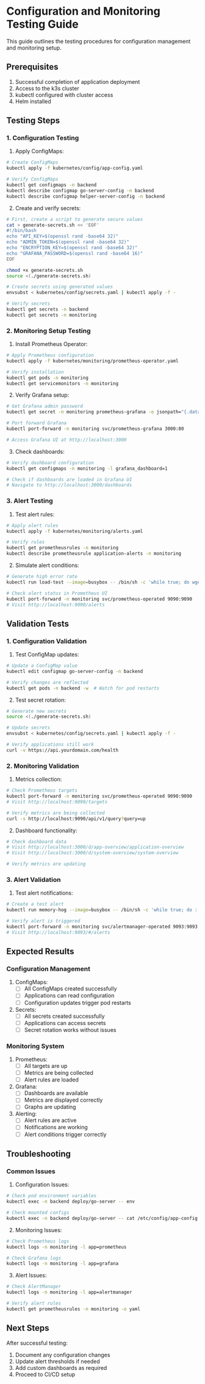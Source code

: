 # Configuration and Monitoring Testing Guide

This guide outlines the testing procedures for configuration management and monitoring setup.

## Prerequisites

1. Successful completion of application deployment
2. Access to the k3s cluster
3. kubectl configured with cluster access
4. Helm installed

## Testing Steps

### 1. Configuration Testing

1. Apply ConfigMaps:
```bash
# Create ConfigMaps
kubectl apply -f kubernetes/config/app-config.yaml

# Verify ConfigMaps
kubectl get configmaps -n backend
kubectl describe configmap go-server-config -n backend
kubectl describe configmap helper-server-config -n backend
```

2. Create and verify secrets:
```bash
# First, create a script to generate secure values
cat > generate-secrets.sh << 'EOF'
#!/bin/bash
echo "API_KEY=$(openssl rand -base64 32)"
echo "ADMIN_TOKEN=$(openssl rand -base64 32)"
echo "ENCRYPTION_KEY=$(openssl rand -base64 32)"
echo "GRAFANA_PASSWORD=$(openssl rand -base64 16)"
EOF

chmod +x generate-secrets.sh
source <(./generate-secrets.sh)

# Create secrets using generated values
envsubst < kubernetes/config/secrets.yaml | kubectl apply -f -

# Verify secrets
kubectl get secrets -n backend
kubectl get secrets -n monitoring
```

### 2. Monitoring Setup Testing

1. Install Prometheus Operator:
```bash
# Apply Prometheus configuration
kubectl apply -f kubernetes/monitoring/prometheus-operator.yaml

# Verify installation
kubectl get pods -n monitoring
kubectl get servicemonitors -n monitoring
```

2. Verify Grafana setup:
```bash
# Get Grafana admin password
kubectl get secret -n monitoring prometheus-grafana -o jsonpath="{.data.admin-password}" | base64 -d

# Port forward Grafana
kubectl port-forward -n monitoring svc/prometheus-grafana 3000:80

# Access Grafana UI at http://localhost:3000
```

3. Check dashboards:
```bash
# Verify dashboard configuration
kubectl get configmaps -n monitoring -l grafana_dashboard=1

# Check if dashboards are loaded in Grafana UI
# Navigate to http://localhost:3000/dashboards
```

### 3. Alert Testing

1. Test alert rules:
```bash
# Apply alert rules
kubectl apply -f kubernetes/monitoring/alerts.yaml

# Verify rules
kubectl get prometheusrules -n monitoring
kubectl describe prometheusrule application-alerts -n monitoring
```

2. Simulate alert conditions:
```bash
# Generate high error rate
kubectl run load-test --image=busybox -- /bin/sh -c 'while true; do wget -O- http://go-server/nonexistent; sleep 0.1; done'

# Check alert status in Prometheus UI
kubectl port-forward -n monitoring svc/prometheus-operated 9090:9090
# Visit http://localhost:9090/alerts
```

## Validation Tests

### 1. Configuration Validation

1. Test ConfigMap updates:
```bash
# Update a ConfigMap value
kubectl edit configmap go-server-config -n backend

# Verify changes are reflected
kubectl get pods -n backend -w  # Watch for pod restarts
```

2. Test secret rotation:
```bash
# Generate new secrets
source <(./generate-secrets.sh)

# Update secrets
envsubst < kubernetes/config/secrets.yaml | kubectl apply -f -

# Verify applications still work
curl -v https://api.yourdomain.com/health
```

### 2. Monitoring Validation

1. Metrics collection:
```bash
# Check Prometheus targets
kubectl port-forward -n monitoring svc/prometheus-operated 9090:9090
# Visit http://localhost:9090/targets

# Verify metrics are being collected
curl -s http://localhost:9090/api/v1/query?query=up
```

2. Dashboard functionality:
```bash
# Check dashboard data
# Visit http://localhost:3000/d/app-overview/application-overview
# Visit http://localhost:3000/d/system-overview/system-overview

# Verify metrics are updating
```

### 3. Alert Validation

1. Test alert notifications:
```bash
# Create a test alert
kubectl run memory-hog --image=busybox -- /bin/sh -c 'while true; do :; done'

# Verify alert is triggered
kubectl port-forward -n monitoring svc/alertmanager-operated 9093:9093
# Visit http://localhost:9093/#/alerts
```

## Expected Results

### Configuration Management

1. ConfigMaps:
   - [ ] All ConfigMaps created successfully
   - [ ] Applications can read configuration
   - [ ] Configuration updates trigger pod restarts

2. Secrets:
   - [ ] All secrets created successfully
   - [ ] Applications can access secrets
   - [ ] Secret rotation works without issues

### Monitoring System

1. Prometheus:
   - [ ] All targets are up
   - [ ] Metrics are being collected
   - [ ] Alert rules are loaded

2. Grafana:
   - [ ] Dashboards are available
   - [ ] Metrics are displayed correctly
   - [ ] Graphs are updating

3. Alerting:
   - [ ] Alert rules are active
   - [ ] Notifications are working
   - [ ] Alert conditions trigger correctly

## Troubleshooting

### Common Issues

1. Configuration Issues:
```bash
# Check pod environment variables
kubectl exec -n backend deploy/go-server -- env

# Check mounted configs
kubectl exec -n backend deploy/go-server -- cat /etc/config/app-config.yaml
```

2. Monitoring Issues:
```bash
# Check Prometheus logs
kubectl logs -n monitoring -l app=prometheus

# Check Grafana logs
kubectl logs -n monitoring -l app=grafana
```

3. Alert Issues:
```bash
# Check AlertManager
kubectl logs -n monitoring -l app=alertmanager

# Verify alert rules
kubectl get prometheusrules -n monitoring -o yaml
```

## Next Steps

After successful testing:

1. Document any configuration changes
2. Update alert thresholds if needed
3. Add custom dashboards as required
4. Proceed to CI/CD setup 